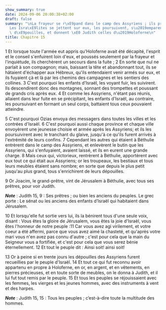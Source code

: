 ```yaml
---
show_summary: true
date: 2024-09-06 20:00:38+02:00
draft: false
summary: "\nLa frayeur se r\xE9pand dans le camp des Assyriens ; ils prennent la fuite.\n\
  Les Isra\xE9lites se jettent sur eux, les poursuivent, s\u2019emparent de leurs\
  \ d\xE9pouilles, et donnent \xE0 Judith celles d\u2019Holoferne\n"
title: Chapitre 15
---
```





1 Et lorsque toute l'armée eut appris qu'Holoferne avait été décapité, l'esprit et le conseil s'enfuirent loin d'eux, et poussés seulement par la frayeur et l'inquiétude, ils cherchèrent un secours dans la fuite ; 2 En sorte que nul ne parlait à son compagnon; mais, baissant la tête et abandonnant tout, ils se hâtaient d'échapper aux Hébreux, qu'ils entendaient venir armés sur eux, et ils fuyaient çà et là par les chemins des campagnes et les sentiers des collines. 3 C'est pourquoi les enfants d'Israël, les voyant fuir, les suivirent. Ils descendirent donc des montagnes, sonnant des trompettes et poussant de grands cris après eux. 4 Et comme les Assyriens, n'étant pas réunis, allaient dans leur fuite en se précipitant, les enfants d'Israël, au contraire, les poursuivant en formant un seul corps, battaient tous ceux pouvaient atteindre.


5 C'est pourquoi Ozias envoya des messagers dans toutes les villes et les contrées d'Israël. 6 C'est pourquoi aussi chaque province et chaque ville envoyèrent une jeunesse choisie et armée après les Assyriens; et ils les poursuivirent avec le tranchant du glaive, jusqu'à ce qu'ils furent arrivés à l'extrémité de leurs confins. 7 Cependant les autres qui étaient à Béthulie entrèrent dans le camp des Assyriens, et enlevèrent le butin que les Assyriens, qui s'enfuyaient, avaient laissé, et ils en eurent une grande charge. 8 Mais ceux qui, victorieux, rentrèrent à Béthulie, apportèrent avec eux tout ce qui était aux Assyriens; or les troupeaux, les bestiaux et tous leurs meubles étaient sans nombre; en sorte que depuis le plus petit jusqu'au plus grand, tous s'enrichirent de leurs dépouilles.


9 Or Joacim, le grand-prêtre, vint de Jérusalem à Béthulie, avec tous ses prêtres, pour voir Judith.

***Note*** :  Judith 15, 9 : Ses prêtres ; ou bien les anciens du peuples. Le grec porte : Le sénat ou les anciens des enfants d’Israël qui habitaient dans Jérusalem.

10 Et lorsqu'elle fut sortie vers lui, ils la bénirent tous d'une seule voix, disant : Vous êtes la gloire de Jérusalem, vous êtes la joie d'Israël, vous êtes l'honneur de notre peuple :11 Car vous avez agi virilement, et votre coeur a été affermi, parce que vous avez aimé la chasteté, et qu'après votre mari vous n'en avez pas connu d'autre ; c'est pour cela que la main du Seigneur vous a fortifiée, et c'est pour cela que vous serez bénie éternellement. 12 Et tout le peuple dit : Ainsi soit! ainsi soit!


13 Or à peine si en trente jours les dépouilles des Assyriens furent recueillies par le peuple d'Israël. 14 Et tout ce qui fut reconnu avoir appartenu en propre à Holoferne, en or, en argent, et en vêtements, en pierres précieuses, et en toute sorte de meubles, on le donna à Judith, et il lui fut tout remis par le peuple. 15 Et tous les peuples se réjouissaient avec les femmes, les vierges et les jeunes hommes, avec des instruments à vent et des harpes.

***Note*** :  Judith 15, 15 : Tous les peuples ; c’est-à-dire toute la multitude des hommes.

